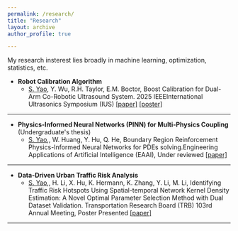 ```yaml
---
permalink: /research/
title: "Research"
layout: archive
author_profile: true

---
```


My research insterest lies broadly in machine learning, optimization, statistics, etc.

- **Robot Calibration Algorithm**
  - <u>S. Yao</u>, Y. Wu, R.H. Taylor, E.M. Boctor, Boost Calibration for Dual-Arm Co-Robotic Ultrasound System. 2025 IEEEInternational Ultrasonics Symposium (IUS)  [\[paper\]](/files/paper/Boost_Calibration_final.pdf) [\[poster\]](/files/poster/Poster_boost_cali.pdf)

---

- **Physics-Informed Neural Networks (PINN) for Multi-Physics Coupling** (Undergraduate's thesis)
  - <u>S. Yao</u>,, W. Huang, Y. Hu, Q. He, Boundary Region Reinforcement Physics-Informed Neural Networks for PDEs solving.Engineering Applications of Artificial Intelligence (EAAI), Under reviewed [\[paper\]](https://papers.ssrn.com/sol3/papers.cfm?abstract_id=5005150)

---

- **Data-Driven Urban Traffic Risk Analysis**
  - <u>S. Yao</u>,, H. Li, X. Hu, K. Hermann, K. Zhang, Y. Li, M. Li, Identifying Traffic Risk Hotspots Using Spatial-temporal Network Kernel Density Estimation: A Novel Optimal Parameter Selection Method with Dual Dataset Validation. Transportation Research Board (TRB) 103rd Annual Meeting, Poster Presented [\[paper\]](/files/paper/ST_NKDE_TRB.pdf)

---
 
